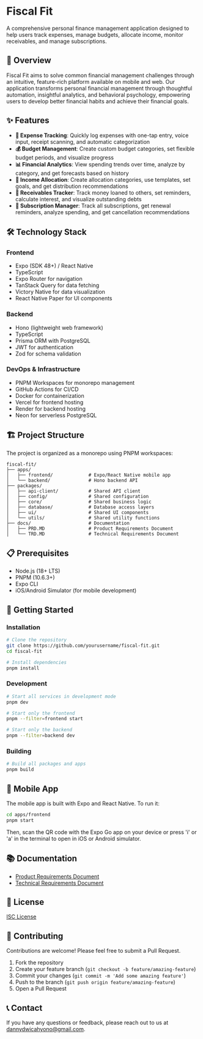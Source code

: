 # Fiscal Fit

A comprehensive personal finance management application designed to help users track expenses, manage budgets, allocate income, monitor receivables, and manage subscriptions.

## 🚀 Overview

Fiscal Fit aims to solve common financial management challenges through an intuitive, feature-rich platform available on mobile and web. Our application transforms personal financial management through thoughtful automation, insightful analytics, and behavioral psychology, empowering users to develop better financial habits and achieve their financial goals.

## ✨ Features

- **📝 Expense Tracking**: Quickly log expenses with one-tap entry, voice input, receipt scanning, and automatic categorization
- **💰 Budget Management**: Create custom budget categories, set flexible budget periods, and visualize progress
- **📊 Financial Analytics**: View spending trends over time, analyze by category, and get forecasts based on history
- **💸 Income Allocation**: Create allocation categories, use templates, set goals, and get distribution recommendations
- **🧾 Receivables Tracker**: Track money loaned to others, set reminders, calculate interest, and visualize outstanding debts
- **📅 Subscription Manager**: Track all subscriptions, get renewal reminders, analyze spending, and get cancellation recommendations

## 🛠️ Technology Stack

### Frontend

- Expo (SDK 48+) / React Native
- TypeScript
- Expo Router for navigation
- TanStack Query for data fetching
- Victory Native for data visualization
- React Native Paper for UI components

### Backend

- Hono (lightweight web framework)
- TypeScript
- Prisma ORM with PostgreSQL
- JWT for authentication
- Zod for schema validation

### DevOps & Infrastructure

- PNPM Workspaces for monorepo management
- GitHub Actions for CI/CD
- Docker for containerization
- Vercel for frontend hosting
- Render for backend hosting
- Neon for serverless PostgreSQL

## 🏗️ Project Structure

The project is organized as a monorepo using PNPM workspaces:

```
fiscal-fit/
├── apps/
│   ├── frontend/             # Expo/React Native mobile app
│   └── backend/              # Hono backend API
├── packages/
│   ├── api-client/           # Shared API client
│   ├── config/               # Shared configuration
│   ├── core/                 # Shared business logic
│   ├── database/             # Database access layers
│   ├── ui/                   # Shared UI components
│   └── utils/                # Shared utility functions
├── docs/                     # Documentation
│   ├── PRD.MD                # Product Requirements Document
│   └── TRD.MD                # Technical Requirements Document
```

## 📋 Prerequisites

- Node.js (18+ LTS)
- PNPM (10.6.3+)
- Expo CLI
- iOS/Android Simulator (for mobile development)

## 🚀 Getting Started

### Installation

```bash
# Clone the repository
git clone https://github.com/yourusername/fiscal-fit.git
cd fiscal-fit

# Install dependencies
pnpm install
```

### Development

```bash
# Start all services in development mode
pnpm dev

# Start only the frontend
pnpm --filter=frontend start

# Start only the backend
pnpm --filter=backend dev
```

### Building

```bash
# Build all packages and apps
pnpm build
```

## 📱 Mobile App

The mobile app is built with Expo and React Native. To run it:

```bash
cd apps/frontend
pnpm start
```

Then, scan the QR code with the Expo Go app on your device or press 'i' or 'a' in the terminal to open in iOS or Android simulator.

## 📚 Documentation

- [Product Requirements Document](docs/PRD.MD)
- [Technical Requirements Document](docs/TRD.MD)

## 📜 License

[ISC License](LICENSE)

## 👥 Contributing

Contributions are welcome! Please feel free to submit a Pull Request.

1. Fork the repository
2. Create your feature branch (`git checkout -b feature/amazing-feature`)
3. Commit your changes (`git commit -m 'Add some amazing feature'`)
4. Push to the branch (`git push origin feature/amazing-feature`)
5. Open a Pull Request

## 📞 Contact

If you have any questions or feedback, please reach out to us at [dannydwicahyono@gmail.com](mailto:dannydwicahyono@gmail.com).
